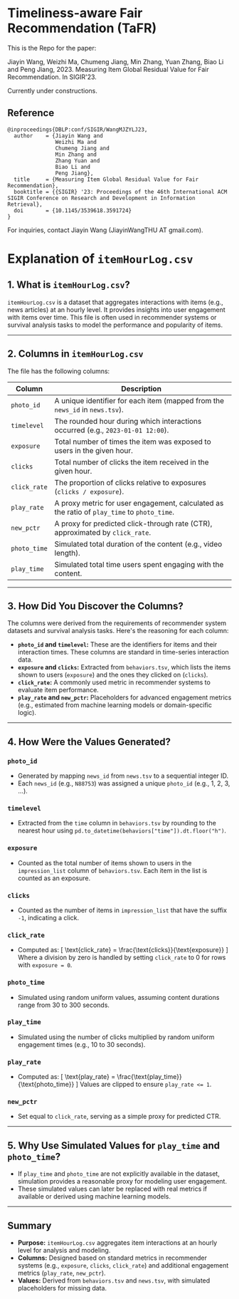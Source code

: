 # Timeliness-aware Fair Recommendation (TaFR)

This is the Repo for the paper:

Jiayin Wang, Weizhi Ma, Chumeng Jiang, Min Zhang, Yuan Zhang, Biao Li and Peng Jiang, 2023. Measuring Item Global Residual Value for Fair Recommendation. In SIGIR'23.

Currently under constructions.


## Reference
```
@inproceedings{DBLP:conf/SIGIR/WangMJZYLJ23,
  author    = {Jiayin Wang and
               Weizhi Ma and
               Chumeng Jiang and
               Min Zhang and
               Zhang Yuan and
               Biao Li and
               Peng Jiang},
  title     = {Measuring Item Global Residual Value for Fair Recommendation},
  booktitle = {{SIGIR} '23: Proceedings of the 46th International ACM SIGIR Conference on Research and Development in Information Retrieval},
  doi       = {10.1145/3539618.3591724}
}
```

For inquiries, contact Jiayin Wang (JiayinWangTHU AT gmail.com).


# Explanation of `itemHourLog.csv`

## **1. What is `itemHourLog.csv`?**
`itemHourLog.csv` is a dataset that aggregates interactions with items (e.g., news articles) at an hourly level. It provides insights into user engagement with items over time. This file is often used in recommender systems or survival analysis tasks to model the performance and popularity of items.

---

## **2. Columns in `itemHourLog.csv`**
The file has the following columns:

| **Column**      | **Description**                                                                 |
|------------------|---------------------------------------------------------------------------------|
| `photo_id`       | A unique identifier for each item (mapped from the `news_id` in `news.tsv`).   |
| `timelevel`      | The rounded hour during which interactions occurred (e.g., `2023-01-01 12:00`).|
| `exposure`       | Total number of times the item was exposed to users in the given hour.         |
| `clicks`         | Total number of clicks the item received in the given hour.                   |
| `click_rate`     | The proportion of clicks relative to exposures (`clicks / exposure`).          |
| `play_rate`      | A proxy metric for user engagement, calculated as the ratio of `play_time` to `photo_time`. |
| `new_pctr`       | A proxy for predicted click-through rate (CTR), approximated by `click_rate`.  |
| `photo_time`     | Simulated total duration of the content (e.g., video length).                 |
| `play_time`      | Simulated total time users spent engaging with the content.                   |

---

## **3. How Did You Discover the Columns?**

The columns were derived from the requirements of recommender system datasets and survival analysis tasks. Here's the reasoning for each column:

- **`photo_id` and `timelevel`:** These are the identifiers for items and their interaction times. These columns are standard in time-series interaction data.
- **`exposure` and `clicks`:** Extracted from `behaviors.tsv`, which lists the items shown to users (`exposure`) and the ones they clicked on (`clicks`).
- **`click_rate`:** A commonly used metric in recommender systems to evaluate item performance.
- **`play_rate` and `new_pctr`:** Placeholders for advanced engagement metrics (e.g., estimated from machine learning models or domain-specific logic).

---

## **4. How Were the Values Generated?**

### **`photo_id`**
- Generated by mapping `news_id` from `news.tsv` to a sequential integer ID. 
- Each `news_id` (e.g., `N88753`) was assigned a unique `photo_id` (e.g., 1, 2, 3, ...).

### **`timelevel`**
- Extracted from the `time` column in `behaviors.tsv` by rounding to the nearest hour using `pd.to_datetime(behaviors["time"]).dt.floor("h")`.

### **`exposure`**
- Counted as the total number of items shown to users in the `impression_list` column of `behaviors.tsv`. Each item in the list is counted as an exposure.

### **`clicks`**
- Counted as the number of items in `impression_list` that have the suffix `-1`, indicating a click.

### **`click_rate`**
- Computed as:
  \[
  \text{click\_rate} = \frac{\text{clicks}}{\text{exposure}}
  \]
  Where a division by zero is handled by setting `click_rate` to 0 for rows with `exposure = 0`.

### **`photo_time`**
- Simulated using random uniform values, assuming content durations range from 30 to 300 seconds.

### **`play_time`**
- Simulated using the number of clicks multiplied by random uniform engagement times (e.g., 10 to 30 seconds).

### **`play_rate`**
- Computed as:
  \[
  \text{play\_rate} = \frac{\text{play\_time}}{\text{photo\_time}}
  \]
  Values are clipped to ensure `play_rate <= 1`.

### **`new_pctr`**
- Set equal to `click_rate`, serving as a simple proxy for predicted CTR.

---

## **5. Why Use Simulated Values for `play_time` and `photo_time`?**

- If `play_time` and `photo_time` are not explicitly available in the dataset, simulation provides a reasonable proxy for modeling user engagement.
- These simulated values can later be replaced with real metrics if available or derived using machine learning models.

---

## **Summary**
- **Purpose:** `itemHourLog.csv` aggregates item interactions at an hourly level for analysis and modeling.
- **Columns:** Designed based on standard metrics in recommender systems (e.g., `exposure`, `clicks`, `click_rate`) and additional engagement metrics (`play_rate`, `new_pctr`).
- **Values:** Derived from `behaviors.tsv` and `news.tsv`, with simulated placeholders for missing data.

